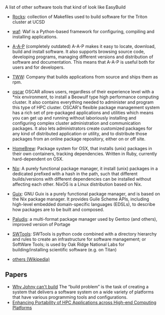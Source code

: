 A list of other software tools that kind of look like EasyBuild

 * [Rocks](http://git.rocksclusters.org/cgi-bin/gitweb.cgi): collection of Makefiles used to build software for the Triton cluster at UCSD
 * [waf](http://code.google.com/p/waf/): Waf is a Python-based framework for configuring, compiling and installing applications.
 * [A-A-P](http://www.a-a-p.org/) (completely outdated) A-A-P makes it easy to locate, download, build and install software. It also supports browsing source code, developing programs, managing different versions and distribution of software and documentation. This means that A-A-P is useful both for users and for developers.

 * [TWW](http://www.thewrittenword.com): Company that builds applications from source and ships them as rpm.
 * [oscar](http://svn.oscar.openclustergroup.org/trac/oscar) OSCAR allows users, regardless of their experience level with a *nix environment, to install a  Beowulf type high performance computing cluster. It also contains everything needed to administer and program this type of HPC cluster. OSCAR's flexible package management system has a rich set of pre-packaged applications and utilities which means you can get up and running without laboriously installing and configuring complex cluster administration and communication packages. It also lets administrators create customized packages for any kind of distributed application or utility, and to distribute those packages from an online package repository, either on or off site.
 * [HomeBrew](http://mxcl.github.com/homebrew/): Package system for OSX, that installs (unix) packages in their own containers, tracking dependencies. Written in Ruby, currently hard-dependent on OSX.
 * [Nix](http://nixos.org/nixpkgs/): A purely functional package manager, it install (unix) packages in a dedicated prefixed with a hash in the path, such that different builds/versions with different dependencies can be installed without affecting each other. NixOS is a Linux distribution based on Nix.
 * [Guix](http://www.gnu.org/software/guix/): GNU Guix is a purely functional package manager, and is based on the Nix package manager. It provides Guile Scheme APIs, including high-level embedded domain-specific languages (EDSLs), to describe how packages are to be built and composed.
 * [Paludis](http://paludis.exherbo.org/): a multi-format package manager used by Gentoo (and others), improved version of Portage
 * [SWTools](http://users.nccs.gov/~fm9/SWTools-Manual-1.0.pdf): SWTools is python code combined with a directory hierarchy and rules to create an infrastructure for software management; or SoftWare Tools; is used by Oak Ridge National Labs for building/installing scientific software (e.g. on Titan)
 * [others (Wikipedia)](http://en.wikipedia.org/wiki/List_of_build_automation_software)

## Papers

 * [Why Johny can't build](http://www.grosskurth.ca/bib/2003/dubois.pdf) The “build problem” is the task of creating a system that delivers a software system on a wide variety of platforms that have various programming tools and configurations.
 * [Enhancing Portability of HPC Applications across High-end Computing Platforms](http://www.cecs.uci.edu/~papers/ipdps07/pdfs/HCW-1569012649-paper-1.pdf)